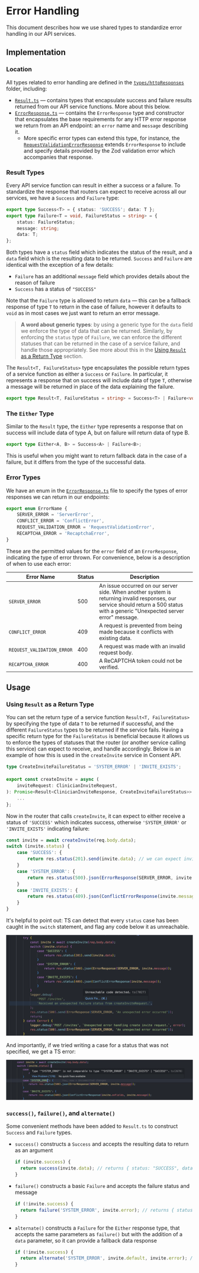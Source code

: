 # Error Handling

This document describes how we use shared types to standardize error handling in our API services.

## Implementation

### Location

All types related to error handling are defined in the [`types/httpResponses`](../packages/types/src/httpResponses) folder, including:

- [`Result.ts`](../packages/types/src/httpResponses/Result.ts) — contains types that encapsulate success and failure results returned from our API service functions. More about this below.
- [`ErrorResponse.ts`](../packages/types/src/httpResponses/ErrorResponse.ts) — contains the `ErrorResponse` type and constructor that encapsulates the base requirements for any HTTP error response we return from an API endpoint: an `error` name and `message` describing it.
  - More specific error types can extend this type, for instance, the [`RequestValidationErrorResponse`](../packages/types/src/httpResponses/RequestValidationErrorResponse.ts) extends `ErrorResponse` to include and specify details provided by the Zod validation error which accompanies that response.

### Result Types

Every API service function can result in either a success or a failure. To standardize the response that routers can expect to receive across all our services, we have a `Success` and `Failure` type:

```ts
export type Success<T> = { status: 'SUCCESS'; data: T };
export type Failure<T = void, FailureStatus = string> = {
	status: FailureStatus;
	message: string;
	data: T;
};
```

Both types have a `status` field which indicates the status of the result, and a `data` field which is the resulting data to be returned. `Success` and `Failure` are identical with the exception of a few details:

- `Failure` has an additional `message` field which provides details about the reason of failure
- `Success` has a status of `"SUCCESS"`

Note that the `Failure` type is allowed to return `data` — this can be a fallback response of type `T` to return in the case of failure, however it defaults to `void` as in most cases we just want to return an error message.

> **A word about generic types**: by using a generic type for the `data` field we enforce the type of data that can be returned. Similarly, by enforcing the `status` type of `Failure`, we can enforce the different statuses that can be returned in the case of a service failure, and handle those appropriately. See more about this in the [Using `Result` as a Return Type](#using-result-as-a-return-type) section.

The `Result<T, FailureStatus>` type encapsulates the possible return types of a service function as either a `Success` or `Failure`. In particular, it represents a response that on success will include data of type `T`, otherwise a message will be returned in place of the data explaining the failure.

```ts
export type Result<T, FailureStatus = string> = Success<T> | Failure<void, FailureStatus>;
```

### The `Either` Type

Similar to the `Result` type, the `Either` type represents a response that on success will include data of type A, but on failure will return data of type B.

```ts
export type Either<A, B> = Success<A> | Failure<B>;
```

This is useful when you might want to return fallback data in the case of a failure, but it differs from the type of the successful data.

### Error Types

We have an enum in the [`ErrorResponse.ts`](../packages/types/src/httpResponses/ErrorResponse.ts) file to specify the types of error responses we can return in our endpoints:

```ts
export enum ErrorName {
	SERVER_ERROR = 'ServerError',
	CONFLICT_ERROR = 'ConflictError',
	REQUEST_VALIDATION_ERROR = 'RequestValidationError',
	RECAPTCHA_ERROR = 'RecaptchaError',
}
```

These are the permitted values for the `error` field of an `ErrorResponse`, indicating the type of error thrown. For convenience, below is a description of when to use each error:

| Error Name                 | Status | Description                                                                                                                                                                        |
| -------------------------- | ------ | ---------------------------------------------------------------------------------------------------------------------------------------------------------------------------------- |
| `SERVER_ERROR`             | 500    | An issue occurred on our server side. When another system is returning invalid responses, our service should return a 500 status with a generic "Unexpected server error" message. |
| `CONFLICT_ERROR`           | 409    | A request is prevented from being made because it conflicts with existing data.                                                                                                    |
| `REQUEST_VALIDATION_ERROR` | 400    | A request was made with an invalid request body.                                                                                                                                   |
| `RECAPTCHA_ERROR`          | 400    | A ReCAPTCHA token could not be verified.                                                                                                                                           |

## Usage

### Using `Result` as a Return Type

You can set the return type of a service function `Result<T, FailureStatus>` by specifying the type of data `T` to be returned if successful, and the different `FailureStatus` types to be returned if the service fails. Having a specific return type for the `FailureStatus` is beneficial because it allows us to enforce the types of statuses that the router (or another service calling this service) can expect to receive, and handle accordingly. Below is an example of how this is used in the `createInvite` service in Consent API.

```ts
type CreateInviteFailureStatus = 'SYSTEM_ERROR' | 'INVITE_EXISTS';

export const createInvite = async (
	inviteRequest: ClinicianInviteRequest,
): Promise<Result<ClinicianInviteResponse, CreateInviteFailureStatus>> => {
	...
};
```

Now in the router that calls `createInvite`, it can expect to either receive a status of `'SUCCESS'` which indicates success, otherwise `'SYSTEM_ERROR'` or `'INVITE_EXISTS'` indicating failure:

```ts
const invite = await createInvite(req.body.data);
switch (invite.status) {
	case 'SUCCESS': {
		return res.status(201).send(invite.data); // we can expect invite.data to be of type ClinicianInviteResponse
	}
	case 'SYSTEM_ERROR': {
		return res.status(500).json(ErrorResponse(SERVER_ERROR, invite.message));
	}
	case 'INVITE_EXISTS': {
		return res.status(409).json(ConflictErrorResponse(invite.message));
	}
}
```

It's helpful to point out: TS can detect that every `status` case has been caught in the `switch` statement, and flag any code below it as unreachable.

![Unreachable code](./images/error-handling-unreachable-code.png)

And importantly, if we tried writing a case for a status that was not specified, we get a TS error:

![Failure Status typing](./images/error-handling-failure-statuses.png)

### `success()`, `failure()`, and `alternate()`

Some convenient methods have been added to `Result.ts` to construct `Success` and `Failure` types.

- `success()` constructs a `Success` and accepts the resulting data to return as an argument
  ```ts
  if (invite.success) {
  	return success(invite.data); // returns { status: "SUCCESS", data: invite.data }
  }
  ```
- `failure()` constructs a basic `Failure` and accepts the failure status and message
  ```ts
  if (!invite.success) {
  	return failure('SYSTEM_ERROR', invite.error); // returns { status: "SYSTEM_ERROR", message: invite.error }
  }
  ```
- `alternate()` constructs a `Failure` for the `Either` response type, that accepts the same parameters as `failure()` but with the addition of a `data` parameter, so it can provide a fallback data response
  ```ts
  if (!invite.success) {
  	return alternate('SYSTEM_ERROR', invite.default, invite.error); // returns { status: "SYSTEM_ERROR", data: invite.default, message: invite.error }
  }
  ```
